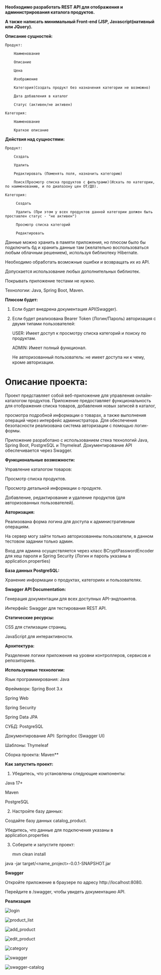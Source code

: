 **Необходимо разработать REST API для отображения и администрирования каталога продуктов.**

**А также написать минимальный Front-end (JSP, Javascript(нативный или JQuery).**


**Описание сущностей:**

    Продукт:
    
        Наименование
        
        Описание
        
        Цена
        
        Изображение
        
        Категория(Создать продукт без назначения категории не возможно)
        
        Дата добавления в каталог
        
        Статус (активен/не активен)

    Категория:
    
        Наименование
        
        Краткое описание

**Действия над сущностями:**

    Продукт:
    
        Создать
        
        Удалить 
        
        Редактировать (Поменять поля, назначить категорию)
        
        Поиск(Просмотр списка продуктов с фильтрами)(Искать по категории, по наименованию, и по диапазону цен ОТ/ДО).
    
    Категория:
    
         Создать
         
         Удалить (При этом у всех продуктов данной категории должен быть проставлен статус - "не активен")
         
         Просмотр списка категорий
         
         Редактировать

Данные можно хранить в памяти приложения, но плюсом было бы подключить бд и хранить данные там (желательно воспользоваться любым облачным решением), используя библиотеку Hibernate.

Необходимо обработать возможные ошибки и возвращать их из API.

Допускается использование любых дополнительных библиотек.

Покрывать приложение тестами не нужно.

Технологии: Java, Spring Boot, Maven.


**Плюсом будет:**

1) Если будет внедрена документация API(Swagger).
  
2) Если будет реализована Bearer Token (Логин/Пароль) авторизация с двумя типами пользователей:

    USER: Имеет доступ к просмотру списка категорий и поиску по продуктам.

    ADMIN: Имеет полный функционал.
   
    Не авторизованный пользователь: не имеет доступа ни к чему, кроме авторизации.


# **Описание проекта:**
   
Проект представляет собой веб-приложение для управления онлайн-каталогом продуктов. Приложение предоставляет функциональность для отображения списка товаров, добавления новых записей в каталог, 


просмотра подробной информации о товарах, а также выполнения операций через интерфейс администратора. Для обеспечения безопасности реализована система авторизации с помощью логин-формы.


Приложение разработано с использованием стека технологий Java, Spring Boot, PostgreSQL и Thymeleaf. Документирование API обеспечивается через Swagger.


**Функциональные возможности:**

Управление каталогом товаров:

Просмотр списка продуктов.

Просмотр детальной информации о продукте.

Добавление, редактирование и удаление продуктов (для авторизованных пользователей).


**Авторизация:**

Реализована форма логина для доступа к административным операциям.

На сервер могу зайти только авторизованнеы пользователи, в данном тестовом задании только админ.

Вход для админа осуществляется через класс BCryptPasswordEncoder для хеш пароля и Spring Security (Логин и пароль указаны в application.properties)


**База данных PostgreSQL:**

Хранение информации о продуктах, категориях и пользователях.


**Swagger API Documentation:**

Генерация документации для всех доступных API-эндпоинтов.

Интерфейс Swagger для тестирования REST API.


**Статические ресурсы:**

CSS для стилизации страниц.

JavaScript для интерактивности.


**Архитектура:**

Разделение логики приложения на уровни контроллеров, сервисов и репозиториев.


**Используемые технологии:**

Язык программирования: Java

Фреймворк: Spring Boot 3.x

Spring Web

Spring Security

Spring Data JPA

СУБД: PostgreSQL

Документирование API: Springdoc (Swagger UI)

Шаблоны: Thymeleaf

Сборка проекта: Maven**


**Как запустить проект:**

1. Убедитесь, что установлены следующие компоненты:

Java 17+

Maven

PostgreSQL

2. Настройте базу данных:
   
Создайте базу данных catalog_product.

Убедитесь, что данные для подключения указаны в application.properties

3. Соберите и запустите проект:
   
   mvn clean install
   
java -jar target/<name_project>-0.0.1-SNAPSHOT.jar

**Swagger**

Откройте приложение в браузере по адресу http://localhost:8080.

Перейдите в /swagger, чтобы увидеть документацию API.


**Реализация**

![login](https://github.com/user-attachments/assets/529c6bda-c034-495e-ad3d-84f2e6c75d46)


![product_list](https://github.com/user-attachments/assets/ef513768-48a1-4f79-96ab-7227b22126ea)


![add_product](https://github.com/user-attachments/assets/230267ca-4454-4398-863b-17a700097691)


![edit_product](https://github.com/user-attachments/assets/523916a0-ae5c-411b-9484-d2f87f514f77)


![category](https://github.com/user-attachments/assets/d93dcd90-d629-482c-b839-2168a65f68c8)


![swagger](https://github.com/user-attachments/assets/0094c555-44f3-45be-8ec3-12162f90e38a)

![swagger-catalog](https://github.com/user-attachments/assets/6bfdbc5a-ee86-4870-87d3-a69e3e067ec9)

